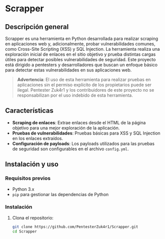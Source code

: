 # Scrapper

## Descripción general

Scrapper es una herramienta en Python desarrollada para realizar scraping en aplicaciones web y, adicionalmente, probar vulnerabilidades comunes, como Cross-Site Scripting (XSS) y SQL Injection. La herramienta realiza una exploración inicial de enlaces en el sitio objetivo y prueba distintas cargas útiles para detectar posibles vulnerabilidades de seguridad. Este proyecto está dirigido a pentesters y desarrolladores que buscan un enfoque básico para detectar estas vulnerabilidades en sus aplicaciones web.

> **Advertencia**: El uso de esta herramienta para realizar pruebas en aplicaciones sin el permiso explícito de los propietarios puede ser ilegal. Pentester Zuk4r1 y los contribuidores de este proyecto no se responsabilizan por el uso indebido de esta herramienta.

## Características
- **Scraping de enlaces**: Extrae enlaces desde el HTML de la página objetivo para una mejor exploración de la aplicación.
- **Pruebas de vulnerabilidades**: Pruebas básicas para XSS y SQL Injection en los enlaces extraídos.
- **Configuración de payloads**: Los payloads utilizados para las pruebas de seguridad son configurables en el archivo `config.yml`.

## Instalación y uso

### Requisitos previos
- Python 3.x
- `pip` para gestionar las dependencias de Python

### Instalación

1. Clona el repositorio:
   ```bash
   git clone https://github.com/PentesterZuk4r1/Scrapper.git
   cd Scrapper
